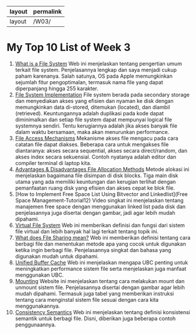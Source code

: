 | layout | permalink |
| --- | --- |
| layout | /W03/ |


# My Top 10 List of Week 3

1. [What is a File System](https://searchstorage.techtarget.com/definition/file-system)
Web ini menjelaskan tentang pengertian umum terkait file system. Penjelasannya lengkap dan saya menjadi cukup paham karenanya. Salah satunya, OS pada Apple memungkinkan sejumlah fitur pengoptimalan, termasuk nama file yang dapat diperpanjang hingga 255 karakter.<br>
2. [File System Implementation](https://www.geeksforgeeks.org/file-system-implementation-in-operating-system/)
File system berada pada secondary storage dan menyediakan akses yang efisien dan nyaman ke disk dengan memungkinkan data di-stored, ditemukan (located), dan diambil (retrieved). Keuntungannya adalah duplikasi pada kode dapat diminimalkan dan setiap file system dapat mempunyai logical file systemnya sendiri. Tentu kerugiannya adalah jika akses banyak file dalam waktu bersamaan, maka akan menurunkan performance.<br>
3. [File Access Mechanisms](https://www.tutorialspoint.com/operating_system/os_file_system.htm#:~:text=A%20sequential%20access%20is%20that,access%20files%20in%20this%20fashion.)
Mekanisme akses file mengacu pada cara catatan file dapat diakses. Beberapa cara untuk mengakses file diantaranya: akses secara sequential, akses secara direct/random, dan akses index secara sekuensial. Contoh nyatanya adalah editor dan compiler terminal di laptop kita.<br>
4. [Advantages & Disadvantages File Allocation Methods](https://www.geeksforgeeks.org/file-allocation-methods/)
Metode alokasi ini menjelaskan bagaimana file disimpan di disk blocks. Tiga main disk utama yang ada memiliki keuntungan dan kerugian terlihat dengan pemanfaatan ruang disk yang efisien dan akses cepat ke blok file.<br>
5. [How to Implement Free Space List Using Bitvector and Linkedlist](Free Space Management-Tutorial12)
Video singkat ini menjelaskan tentang manajemen free space dengan menggunakan linked list pada disk dan penjelasannya juga disertai dengan gambar, jadi agar lebih mudah dipahami.<br>
6. [Virtual File System](https://searchservervirtualization.techtarget.com/definition/virtual-file-system-VFS)
Web ini memberikan definisi dan fungsi dari sistem file virtual dan lebih banyak hal lagi terkait tentang topik ini.<br>
7. [What does File Sharing mean?](https://www.techopedia.com/definition/16256/file-sharing)
Web ini memberikan definisi tentang cara berbagi file dan menentukan metode apa yang cocok untuk digunakan ketika ingin berbagi file. Penjelasannya singkat dan bahasa yang digunakan mudah untuk dipahami.<br>
8. [Unified Buffer Cache](http://www.mallorn.com/People/lindsey/test/c0504.htm)
Web ini menjelaskan mengapa UBC penting untuk meningkatkan performance sistem file serta menjelaskan juga manfaat menggunakan UBC.<br>
9.  [Mounting](https://docs.oracle.com/cd/E19455-01/805-7228/6j6q7ueup/index.html)
Website ini menjelaskan tentang cara melakukan mount dan unmount sistem file. Penjelasannya disertai dengan gambar agar lebih mudah dipahami. Termasuk juga tabel yang memberikan instruksi tentang cara menginstal sistem file sesuai dengan cara kita menggunakannya.<br>
10. [Consistency Semantics](https://www.geeksforgeeks.org/consistency-semantics-for-file-sharing/)
Web ini menjelaskan tentang definisi konsistensi semantik untuk berbagi file. Disni, diberikan juga beberapa contoh penggunaannya.<br>
 
